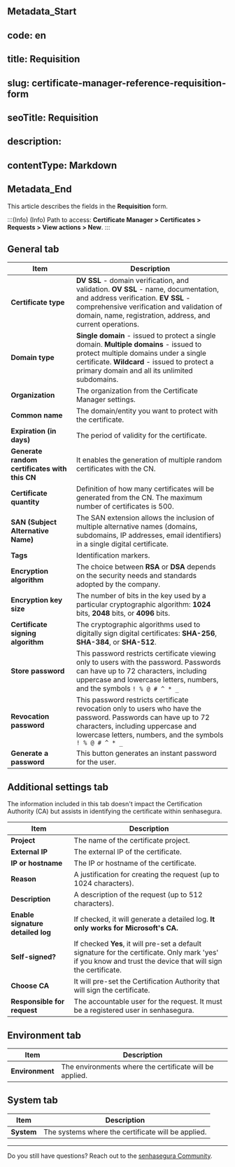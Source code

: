 ## Metadata_Start 
## code: en
## title: Requisition 
## slug: certificate-manager-reference-requisition-form 
## seoTitle: Requisition 
## description:  
## contentType: Markdown 
## Metadata_End
This article describes the fields in the **Requisition** form.

:::(Info) (Info)
Path to access: **Certificate Manager > Certificates > Requests > View actions > New**.
:::

## General tab
|Item|Description|
|-|-|
|**Certificate type**|**DV SSL** - domain verification, and validation. **OV SSL** - name, documentation, and address verification. **EV SSL** - comprehensive verification and validation of domain, name, registration, address, and current operations.|
|**Domain type**|**Single domain** - issued to protect a single domain. **Multiple domains** - issued to protect multiple domains under a single certificate. **Wildcard** - issued to protect a primary domain and all its unlimited subdomains.|
|**Organization**|The organization from the Certificate Manager settings.|
|**Common name**|The domain/entity you want to protect with the certificate.|
|**Expiration (in days)**|The period of validity for the certificate.|
**Generate random certificates with this CN**|It enables the generation of multiple random certificates with the CN.
**Certificate quantity**|Definition of how many certificates will be generated from the CN. The maximum number of certificates is 500.
|**SAN (Subject Alternative Name)**|The SAN extension allows the inclusion of multiple alternative names (domains, subdomains, IP addresses, email identifiers) in a single digital certificate.|
|**Tags**|Identification markers.|
|**Encryption algorithm**|The choice between **RSA** or **DSA** depends on the security needs and standards adopted by the company.|
|**Encryption key size**|The number of bits in the key used by a particular cryptographic algorithm: **1024** bits, **2048** bits, or **4096** bits.|
|**Certificate signing algorithm**|The cryptographic algorithms used to digitally sign digital certificates: **SHA-256**, **SHA-384**, or **SHA-512**.|
|**Store password**|This password restricts certificate viewing only to users with the password. Passwords can have up to 72 characters, including uppercase and lowercase letters, numbers, and the symbols ```! % @ # ^ * _```|
|**Revocation password**|This password restricts certificate revocation only to users who have the password. Passwords can have up to 72 characters, including uppercase and lowercase letters, numbers, and the symbols ```! % @ # ^ * _```|
|**Generate a password**|This button generates an instant password for the user. |

## Additional settings tab
The information included in this tab doesn't impact the Certification Authority (CA) but assists in identifying the certificate within senhasegura.

|Item|Description|
|-|-|
|**Project**|The name of the certificate project.|
|**External IP**|The external IP of the certificate.|
|**IP or hostname**|The IP or hostname of the certificate.|
|**Reason**|A justification for creating the request (up to 1024 characters).|
|**Description**|A description of the request (up to 512 characters).|
|**Enable signature detailed log**|If checked, it will generate a detailed log. **It only works for Microsoft's CA.**|
|**Self-signed?**|If checked **Yes**, it will pre-set a default signature for the certificate. Only mark 'yes' if you know and trust the device that will sign the certificate.|
|**Choose CA**|It will pre-set the Certification Authority that will sign the certificate.|
|**Responsible for request**|The accountable user for the request. It must be a registered user in senhasegura.|

## Environment tab
|Item|Description|
|-|-|
|**Environment**|The environments where the certificate will be applied.|

## System tab
|Item|Description|
|-|-|
|**System**|The systems where the certificate will be applied.|
***
Do you still have questions? Reach out to the [senhasegura Community](https://community.senhasegura.io/).